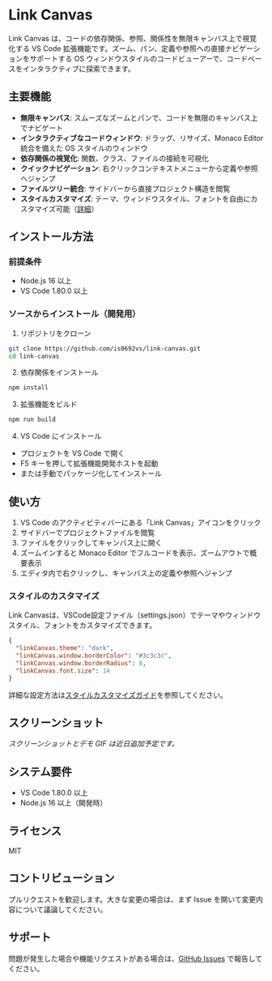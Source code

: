 # Link Canvas

Link Canvas は、コードの依存関係、参照、関係性を無限キャンバス上で視覚化する VS Code 拡張機能です。ズーム、パン、定義や参照への直接ナビゲーションをサポートする OS ウィンドウスタイルのコードビューアーで、コードベースをインタラクティブに探索できます。

## 主要機能

- **無限キャンバス**: スムーズなズームとパンで、コードを無限のキャンバス上でナビゲート
- **インタラクティブなコードウィンドウ**: ドラッグ、リサイズ、Monaco Editor 統合を備えた OS スタイルのウィンドウ
- **依存関係の視覚化**: 関数、クラス、ファイルの接続を可視化
- **クイックナビゲーション**: 右クリックコンテキストメニューから定義や参照へジャンプ
- **ファイルツリー統合**: サイドバーから直接プロジェクト構造を閲覧
- **スタイルカスタマイズ**: テーマ、ウィンドウスタイル、フォントを自由にカスタマイズ可能（[詳細](STYLE_CUSTOMIZATION.md)）

## インストール方法

### 前提条件

- Node.js 16 以上
- VS Code 1.80.0 以上

### ソースからインストール（開発用）

1. リポジトリをクローン

```bash
git clone https://github.com/is0692vs/link-canvas.git
cd link-canvas
```

2. 依存関係をインストール

```bash
npm install
```

3. 拡張機能をビルド

```bash
npm run build
```

4. VS Code にインストール

- プロジェクトを VS Code で開く
- F5 キーを押して拡張機能開発ホストを起動
- または手動でパッケージ化してインストール

## 使い方

1. VS Code のアクティビティバーにある「Link Canvas」アイコンをクリック
2. サイドバーでプロジェクトファイルを閲覧
3. ファイルをクリックしてキャンバス上に開く
4. ズームインすると Monaco Editor でフルコードを表示、ズームアウトで概要表示
5. エディタ内で右クリックし、キャンバス上の定義や参照へジャンプ

### スタイルのカスタマイズ

Link Canvasは、VSCode設定ファイル（settings.json）でテーマやウィンドウスタイル、フォントをカスタマイズできます。

```json
{
  "linkCanvas.theme": "dark",
  "linkCanvas.window.borderColor": "#3c3c3c",
  "linkCanvas.window.borderRadius": 8,
  "linkCanvas.font.size": 14
}
```

詳細な設定方法は[スタイルカスタマイズガイド](STYLE_CUSTOMIZATION.md)を参照してください。

## スクリーンショット

<!-- TODO: ここにスクリーンショットを追加してください -->
<!-- 推奨: -->
<!-- 1. キャンバス全体のスクリーンショット（ズームアウト状態） -->
<!-- 2. コードウィンドウのズームイン表示（Monaco Editor が見える状態） -->
<!-- 3. 右クリックメニューからの定義/参照ジャンプ操作のGIF -->
<!-- 4. ファイルツリーからキャンバスへのドラッグ操作のGIF -->

_スクリーンショットとデモ GIF は近日追加予定です。_

## システム要件

- VS Code 1.80.0 以上
- Node.js 16 以上（開発時）

## ライセンス

MIT

## コントリビューション

プルリクエストを歓迎します。大きな変更の場合は、まず Issue を開いて変更内容について議論してください。

## サポート

問題が発生した場合や機能リクエストがある場合は、[GitHub Issues](https://github.com/is0692vs/link-canvas/issues) で報告してください。
